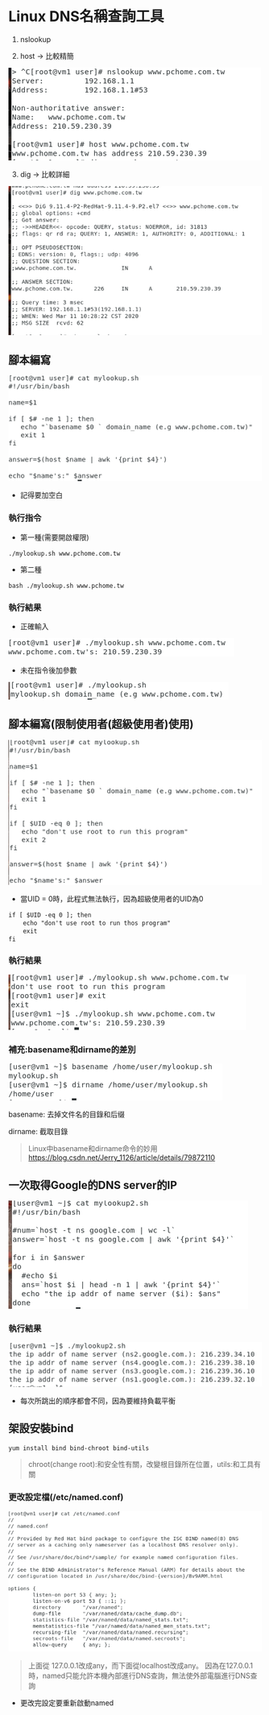 # Linux DNS名稱查詢工具

1. nslookup

2. host -> 比較精簡

![0311-01](https://github.com/z002020821/Linux_note/blob/master/20200311/0311-01.png)

3. dig -> 比較詳細 

![0311-02](https://github.com/z002020821/Linux_note/blob/master/20200311/0311-02.png)

## 腳本編寫

![0311-03](https://github.com/z002020821/Linux_note/blob/master/20200311/0311-03.png)
* 記得要加空白

### 執行指令
* 第一種(需要開啟權限)
```
./mylookup.sh www.pchome.com.tw
```
* 第二種
```
bash ./mylookup.sh www.pchome.tw
```

### 執行結果
* 正確輸入

![0311-04](https://github.com/z002020821/Linux_note/blob/master/20200311/0311-04.png)
* 未在指令後加參數

![0311-05](https://github.com/z002020821/Linux_note/blob/master/20200311/0311-05.png)

## 腳本編寫(限制使用者(超級使用者)使用)

![0311-06](https://github.com/z002020821/Linux_note/blob/master/20200311/0311-06.png)

* 當UID = 0時，此程式無法執行，因為超級使用者的UID為0
```
if [ $UID -eq 0 ]; then
    echo "don't use root to run thos program"
    exit
fi
```
### 執行結果
![0311-07](https://github.com/z002020821/Linux_note/blob/master/20200311/0311-07.png)

### 補充:basename和dirname的差別

![0311-08](https://github.com/z002020821/Linux_note/blob/master/20200311/0311-08.png)

basename: 去掉文件名的目錄和后缀

dirname: 截取目錄


> Linux中basename和dirname命令的妙用
> <https://blog.csdn.net/Jerry_1126/article/details/79872110>


## 一次取得Google的DNS server的IP

![0311-09](https://github.com/z002020821/Linux_note/blob/master/20200311/0311-09.png)

### 執行結果

![0311-10](https://github.com/z002020821/Linux_note/blob/master/20200311/0311-10.png)

* 每次所跳出的順序都會不同，因為要維持負載平衡

## 架設安裝bind

```
yum install bind bind-chroot bind-utils
```
> chroot(change root):和安全性有關，改變根目錄所在位置，utils:和工具有關

### 更改設定檔(/etc/named.conf)

![0311-11](https://github.com/z002020821/Linux_note/blob/master/20200311/0311-11.png)


> 上面從 127.0.0.1改成any，而下面從localhost改成any。
> 因為在127.0.0.1時，named只能允許本機內部進行DNS查詢，無法使外部電腦進行DNS查詢

* 更改完設定要重新啟動named
